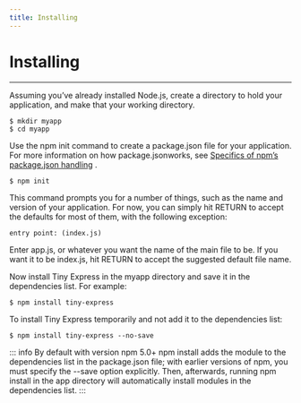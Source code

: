 ```yaml
---
title: Installing
---
```


# Installing

<hr/>
Assuming you’ve already installed Node.js, create a directory to hold your application, and make that your working directory.

```
$ mkdir myapp
$ cd myapp
```

Use the npm init command to create a package.json file for your application. For more information on how package.jsonworks, see [Specifics of npm’s package.json handling](https://docs.npmjs.com/cli/v9/configuring-npm/package-json/) .

```
$ npm init
```

This command prompts you for a number of things, such as the name and version of your application. For now, you can simply hit RETURN to accept the defaults for most of them, with the following exception:

```
entry point: (index.js)
```

Enter app.js, or whatever you want the name of the main file to be. If you want it to be index.js, hit RETURN to accept the suggested default file name.

Now install Tiny Express in the myapp directory and save it in the dependencies list. For example:

```
$ npm install tiny-express
```

To install Tiny Express temporarily and not add it to the dependencies list:

```
$ npm install tiny-express --no-save
```

::: info
By default with version npm 5.0+ npm install adds the module to the dependencies list in the package.json file;
with earlier versions of npm, you must specify the --save option explicitly.
Then, afterwards, running npm install in the app directory will automatically install modules in the dependencies list.
:::

